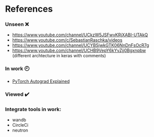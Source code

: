 # References #

### Unseen :x:
- https://www.youtube.com/channel/UCkzW5JSFwvKRjXABI-UTAkQ
- https://www.youtube.com/c/SebastianRaschka/videos
- https://www.youtube.com/channel/UCYBSjwkGTK06NnDnFsOcR7g
- https://www.youtube.com/channel/UCHB9VepY6kYvZjj0Bgxnpbw (different archtecture in keras with comments)
### In work :clock9:
- [PyTorch Autograd Explained](https://www.youtube.com/c/elliotwaite/videos)
### Viewed :heavy_check_mark:


### Integrate tools in work:
- wandb
- CircleCi
- neutron
